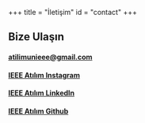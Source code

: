 +++
title = "İletişim"
id = "contact"
+++
 ## Bize Ulaşın
 #### [atilimunieee@gmail.com](mailto:atilimunieee@gmail.com)

 #### [IEEE Atılım Instagram](https://www.instagram.com/ieeeatilim/)

 #### [IEEE Atılım LinkedIn](https://www.linkedin.com/company/ieee-at%C4%B1l%C4%B1m-%C3%BCniversitesi/)

 #### [IEEE Atılım Github](https://github.com/ieee-atilim)

